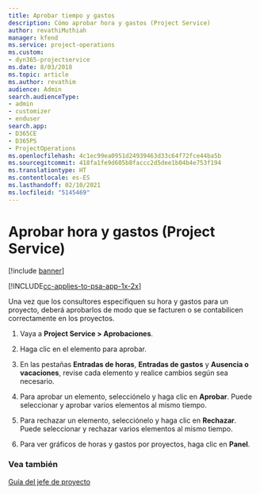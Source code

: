 ```yaml
---
title: Aprobar tiempo y gastos
description: Cómo aprobar hora y gastos (Project Service)
author: revathiMuthiah
manager: kfend
ms.service: project-operations
ms.custom:
- dyn365-projectservice
ms.date: 8/03/2018
ms.topic: article
ms.author: revathim
audience: Admin
search.audienceType:
- admin
- customizer
- enduser
search.app:
- D365CE
- D365PS
- ProjectOperations
ms.openlocfilehash: 4c1ec99ea0951d24939463d33c64f72fce44ba5b
ms.sourcegitcommit: 418fa1fe9d605b8faccc2d5dee1b04b4e753f194
ms.translationtype: HT
ms.contentlocale: es-ES
ms.lasthandoff: 02/10/2021
ms.locfileid: "5145469"
---
```

# <a name="approve-time-and-expenses-project-service"></a>Aprobar hora y gastos (Project Service)

[!include [banner](../includes/psa-now-project-operations.md)]

[!INCLUDE[cc-applies-to-psa-app-1x-2x](../includes/cc-applies-to-psa-app-1x-2x.md)]

Una vez que los consultores especifiquen su hora y gastos para un proyecto, deberá aprobarlos de modo que se facturen o se contabilicen correctamente en los proyectos.  
  
1.  Vaya a **Project Service > Aprobaciones**.  
  
2.  Haga clic en el elemento para aprobar.  
  
3.  En las pestañas **Entradas de horas**, **Entradas de gastos** y **Ausencia o vacaciones**, revise cada elemento y realice cambios según sea necesario.  
  
4.  Para aprobar un elemento, selecciónelo y haga clic en **Aprobar**. Puede seleccionar y aprobar varios elementos al mismo tiempo.  
  
5.  Para rechazar un elemento, selecciónelo y haga clic en **Rechazar**. Puede seleccionar y rechazar varios elementos al mismo tiempo.  
  
6.  Para ver gráficos de horas y gastos por proyectos, haga clic en **Panel**.  
  
### <a name="see-also"></a>Vea también  
 [Guía del jefe de proyecto](../psa/project-manager-guide.md)
